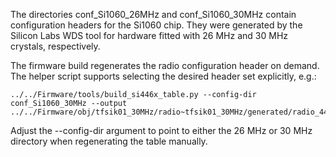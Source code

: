The directories conf_Si1060_26MHz and conf_Si1060_30MHz contain configuration headers for the Si1060 chip. They were generated by the Silicon Labs WDS tool for hardware fitted with 26 MHz and 30 MHz crystals, respectively.

The firmware build regenerates the radio configuration header on demand. The helper script supports selecting the desired header set explicitly, e.g.:

    ../../Firmware/tools/build_si446x_table.py --config-dir conf_Si1060_30MHz --output ../../Firmware/obj/tfsik01_30MHz/radio~tfsik01_30MHz/generated/radio_446x_conf.h

Adjust the --config-dir argument to point to either the 26 MHz or 30 MHz directory when regenerating the table manually.
